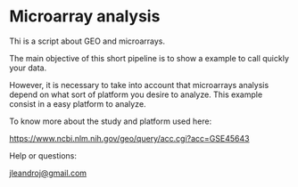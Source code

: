 # Microarray analysis

Thi is a script about GEO and microarrays.

The main objective of this short pipeline is to show a example to call quickly your data. 

However, it is necessary to take into account that microarrays analysis depend on what sort of platform you desire to analyze. This example consist in a easy platform to analyze.

To know more about the study and platform used here: 

https://www.ncbi.nlm.nih.gov/geo/query/acc.cgi?acc=GSE45643


Help or questions:

jleandroj@gmail.com
